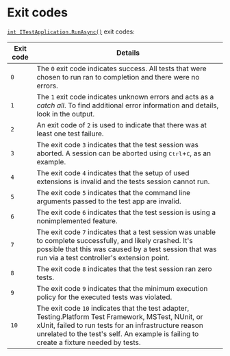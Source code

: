# Exit codes

[`int ITestApplication.RunAsync()`](architecture.md) exit codes:

| Exit code | Details |
|-----|----------|
| `0` | The `0` exit code indicates success. All tests that were chosen to run ran to completion and there were no errors. |
| `1` | The `1` exit code indicates unknown errors and acts as a _catch all_. To find additional error information and details, look in the output. |
| `2` | An exit code of `2` is used to indicate that there was at least one test failure. |
| `3` | The exit code `3` indicates that the test session was aborted. A session can be aborted using <kbd>Ctrl</kbd>+<kbd>C</kbd>, as an example. |
| `4` | The exit code `4` indicates that the setup of used extensions is invalid and the tests session cannot run. |
| `5` | The exit code `5` indicates that the command line arguments passed to the test app are invalid. |
| `6` | The exit code `6` indicates that the test session is using a nonimplemented feature. |
| `7` | The exit code `7` indicates that a test session was unable to complete successfully, and likely crashed. It's possible that this was caused by a test session that was run via a test controller's extension point. |
| `8` | The exit code `8` indicates that the test session ran zero tests. |
| `9` | The exit code `9` indicates that the minimum execution policy for the executed tests was violated. |
| `10` | The exit code `10` indicates that the test adapter, Testing.Platform Test Framework, MSTest, NUnit, or xUnit, failed to run tests for an infrastructure reason unrelated to the test's self. An example is failing to create a fixture needed by tests. |
